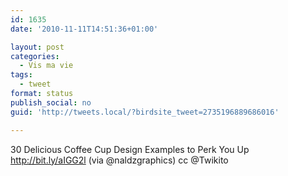 ```yaml
---
id: 1635
date: '2010-11-11T14:51:36+01:00'

layout: post
categories:
  - Vis ma vie
tags:
  - tweet
format: status
publish_social: no
guid: 'http://tweets.local/?birdsite_tweet=2735196889686016'

---
```


30 Delicious Coffee Cup Design Examples to Perk You Up http://bit.ly/aIGG2l (via @naldzgraphics) cc @Twikito
